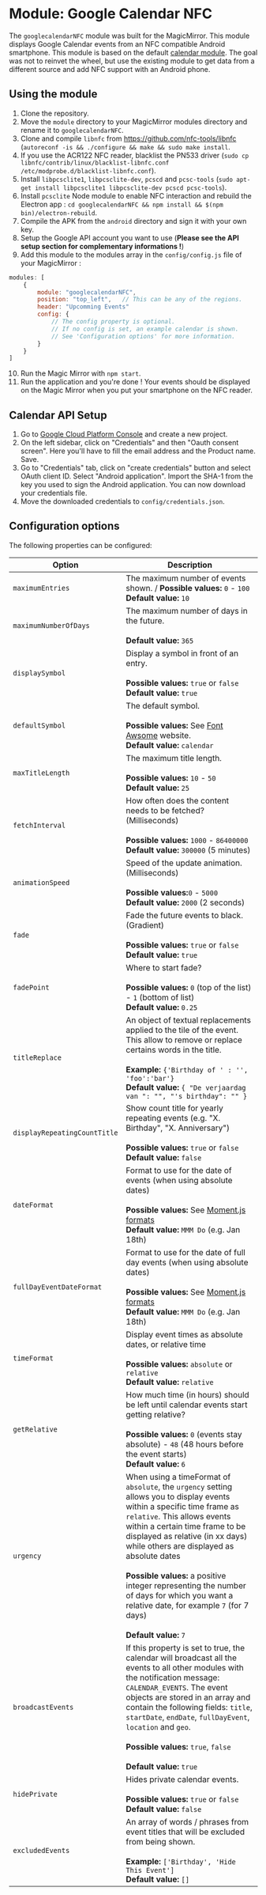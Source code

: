 # Module: Google Calendar NFC
The `googlecalendarNFC` module was built for the MagicMirror.
This module displays Google Calendar events from an NFC compatible Android smartphone. 
This module is based on the default [calendar module](https://github.com/MichMich/MagicMirror/blob/develop/modules/default/calendar). 
The goal was not to reinvet the wheel, but use the existing module to get data from a different source and add NFC support with an Android phone.

## Using the module
1. Clone the repository.
2. Move the `module` directory to your MagicMirror modules directory and rename it to `googlecalendarNFC`.
3. Clone and compile `libnfc` from https://github.com/nfc-tools/libnfc (`autoreconf -is && ./configure && make && sudo make install`.
4. If you use the ACR122 NFC reader, blacklist the PN533 driver (`sudo cp libnfc/contrib/linux/blacklist-libnfc.conf /etc/modprobe.d/blacklist-libnfc.conf`).
5. Install `libpcsclite1`, `libpcsclite-dev`, `pcscd` and `pcsc-tools` (`sudo apt-get install libpcsclite1 libpcsclite-dev pcscd pcsc-tools`).
6. Install `pcsclite` Node module to enable NFC interaction and rebuild the Electron app : `cd googlecalendarNFC && npm install && $(npm bin)/electron-rebuild`.
7. Compile the APK from the `android` directory and sign it with your own key.
8. Setup the Google API account you want to use (**Please see the API setup section for complementary informations !**)
9. Add this module to the modules array in the `config/config.js` file of your MagicMirror :
````javascript
modules: [
    {
        module: "googlecalendarNFC",
        position: "top_left",   // This can be any of the regions.
        header: "Upcomming Events"
        config: {
            // The config property is optional.
            // If no config is set, an example calendar is shown.
            // See 'Configuration options' for more information.
        }
    }
]
````
10. Run the Magic Mirror with `npm start`.
11. Run the application and you're done ! Your events should be displayed on the Magic Mirror when you put your smartphone on the NFC reader.


## Calendar API Setup

1. Go to [Google Cloud Platform Console](https://console.cloud.google.com/apis) and create a new project.
2. On the left sidebar, click on "Credentials" and then "Oauth consent screen". Here you'll have to fill the email address and the Product name. Save.
3. Go to "Credentials" tab, click on "create credentials" button and select OAuth client ID. Select "Android application".
Import the SHA-1 from the key you used to sign the Android application.
You can now download your credentials file.
4. Move the downloaded credentials to `config/credentials.json`.

## Configuration options

The following properties can be configured:


| Option                       | Description
| ---------------------------- | -----------
| `maximumEntries`             | The maximum number of events shown. / **Possible values:** `0` - `100` <br> **Default value:** `10`
| `maximumNumberOfDays`        | The maximum number of days in the future. <br><br> **Default value:** `365`
| `displaySymbol`              | Display a symbol in front of an entry. <br><br> **Possible values:** `true` or `false` <br> **Default value:** `true`
| `defaultSymbol`              | The default symbol. <br><br> **Possible values:** See [Font Awsome](http://fontawesome.io/icons/) website. <br> **Default value:** `calendar`
| `maxTitleLength`             | The maximum title length. <br><br> **Possible values:** `10` - `50` <br> **Default value:** `25`
| `fetchInterval`              | How often does the content needs to be fetched? (Milliseconds) <br><br> **Possible values:** `1000` - `86400000` <br> **Default value:** `300000` (5 minutes)
| `animationSpeed`             | Speed of the update animation. (Milliseconds) <br><br> **Possible values:**`0` - `5000` <br> **Default value:** `2000` (2 seconds)
| `fade`                       | Fade the future events to black. (Gradient) <br><br> **Possible values:** `true` or `false` <br> **Default value:** `true`
| `fadePoint`                  | Where to start fade? <br><br> **Possible values:** `0` (top of the list) - `1` (bottom of list) <br> **Default value:** `0.25`
| `titleReplace`               | An object of textual replacements applied to the tile of the event. This allow to remove or replace certains words in the title. <br><br> **Example:** `{'Birthday of ' : '', 'foo':'bar'}` <br> **Default value:** `{ "De verjaardag van ": "", "'s birthday": "" }`
| `displayRepeatingCountTitle` | Show count title for yearly repeating events (e.g. "X. Birthday", "X. Anniversary") <br><br> **Possible values:** `true` or `false` <br> **Default value:** `false`
| `dateFormat`                 | Format to use for the date of events (when using absolute dates) <br><br> **Possible values:** See [Moment.js formats](http://momentjs.com/docs/#/parsing/string-format/) <br> **Default value:** `MMM Do` (e.g. Jan 18th)
| `fullDayEventDateFormat`     | Format to use for the date of full day events (when using absolute dates) <br><br> **Possible values:** See [Moment.js formats](http://momentjs.com/docs/#/parsing/string-format/) <br> **Default value:** `MMM Do` (e.g. Jan 18th)
| `timeFormat`                 | Display event times as absolute dates, or relative time <br><br> **Possible values:** `absolute` or `relative` <br> **Default value:** `relative`
| `getRelative`                | How much time (in hours) should be left until calendar events start getting relative? <br><br> **Possible values:** `0` (events stay absolute) - `48` (48 hours before the event starts) <br> **Default value:** `6`
| `urgency`                    | When using a timeFormat of `absolute`, the `urgency` setting allows you to display events within a specific time frame as `relative`. This allows events within a certain time frame to be displayed as relative (in xx days) while others are displayed as absolute dates <br><br> **Possible values:** a positive integer representing the number of days for which you want a relative date, for example `7` (for 7 days) <br><br> **Default value:** `7`
| `broadcastEvents`            | If this property is set to true, the calendar will broadcast all the events to all other modules with the notification message: `CALENDAR_EVENTS`. The event objects are stored in an array and contain the following fields: `title`, `startDate`, `endDate`, `fullDayEvent`, `location` and `geo`. <br><br> **Possible values:** `true`, `false` <br><br> **Default value:** `true`
| `hidePrivate`                | Hides private calendar events. <br><br> **Possible values:** `true` or `false` <br> **Default value:** `false`
| `excludedEvents`             | An array of words / phrases from event titles that will be excluded from being shown. <br><br> **Example:** `['Birthday', 'Hide This Event']` <br> **Default value:** `[]`


